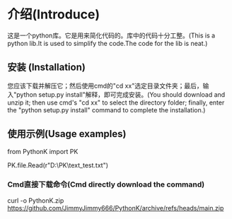 # 介绍(Introduce)
这是一个python库。它是用来简化代码的。库中的代码十分工整。(This is a python lib.It is used to simplify the code.The code for the lib is neat.)

## 安装 (Installation)
您应该下载并解压它；然后使用cmd的"cd xx"选定目录文件夹；最后，输入"python setup.py install"解释，即可完成安装。(You should download and unzip it; then use cmd's "cd xx" to select the directory folder; finally, enter the "python setup.py install" command to complete the installation.)

## 使用示例(Usage examples)
from PythonK import PK

PK.file.Read(r"D:\PK\text_test.txt")

### Cmd直接下载命令(Cmd directly download the command)
curl -o PythonK.zip https://github.com/JimmyJimmy666/PythonK/archive/refs/heads/main.zip

